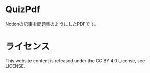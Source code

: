 # QuizPdf
Notionの記事を問題集のようにしたPDFです。

# ライセンス
This website content is released under the CC BY 4.0 License, see LICENSE.
